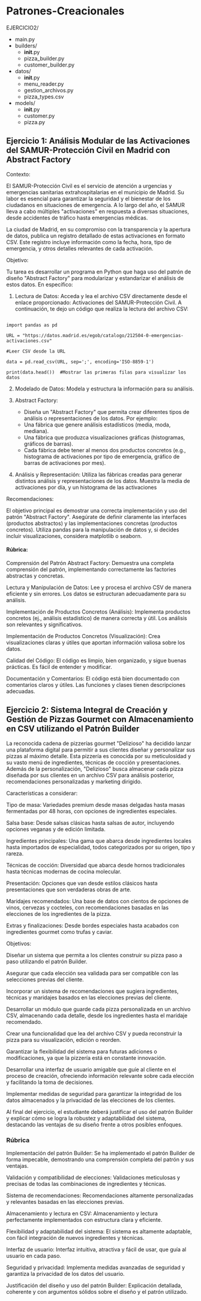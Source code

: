 # Patrones-Creacionales

EJERCICIO2/
  - main.py
  - builders/
    - __init__.py
    - pizza_builder.py
    - customer_builder.py
  - datos/
    - __init__.py
    - menu_reader.py
    - gestion_archivos.py
    - pizza_types.csv
  - models/
    - __init__.py
    - customer.py
    - pizza.py




## Ejercicio 1: Análisis Modular de las Activaciones del SAMUR-Protección Civil en Madrid con Abstract Factory

Contexto:

El SAMUR-Protección Civil es el servicio de atención a urgencias y emergencias sanitarias extrahospitalarias en el municipio de Madrid. Su labor es esencial para garantizar la seguridad y el bienestar de los ciudadanos en situaciones de emergencia. A lo largo del año, el SAMUR lleva a cabo múltiples "activaciones" en respuesta a diversas situaciones, desde accidentes de tráfico hasta emergencias médicas.

La ciudad de Madrid, en su compromiso con la transparencia y la apertura de datos, publica un registro detallado de estas activaciones en formato CSV. Este registro incluye información como la fecha, hora, tipo de emergencia, y otros detalles relevantes de cada activación.

Objetivo:

Tu tarea es desarrollar un programa en Python que haga uso del patrón de diseño "Abstract Factory" para modularizar y estandarizar el análisis de estos datos. En específico:

1. Lectura de Datos: Acceda y lea el archivo CSV directamente desde el enlace proporcionado: Activaciones del SAMUR-Protección Civil. A continuación, te dejo un código que realiza la lectura del archivo CSV:

````

import pandas as pd

URL = "https://datos.madrid.es/egob/catalogo/212504-0-emergencias-activaciones.csv"

#Leer CSV desde la URL

data = pd.read_csv(URL, sep=';', encoding='ISO-8859-1')

print(data.head())  #Mostrar las primeras filas para visualizar los datos

````

2. Modelado de Datos: Modela y estructura la información para su análisis.

3. Abstract Factory:
   * Diseña un "Abstract Factory" que permita crear diferentes tipos de análisis o representaciones de los datos. Por ejemplo:
   * Una fábrica que genere análisis estadísticos (media, moda, mediana).
   * Una fábrica que produzca visualizaciones gráficas (histogramas, gráficos de barras).
   * Cada fábrica debe tener al menos dos productos concretos (e.g., histograma de activaciones por tipo de emergencia, gráfico de barras de activaciones por mes).

4. Análisis y Representación: Utiliza las fábricas creadas para generar distintos análisis y representaciones de los datos. Muestra la media de activaciones por día, y un histograma de las activaciones

Recomendaciones:

El objetivo principal es demostrar una correcta implementación y uso del patrón "Abstract Factory". Asegúrate de definir claramente las interfaces (productos abstractos) y las implementaciones concretas (productos concretos).
Utiliza pandas para la manipulación de datos y, si decides incluir visualizaciones, considera matplotlib o seaborn.

#### Rúbrica:

Comprensión del Patrón Abstract Factory: Demuestra una completa comprensión del patrón, implementando correctamente las factories abstractas y concretas.

Lectura y Manipulación de Datos: Lee y procesa el archivo CSV de manera eficiente y sin errores. Los datos se estructuran adecuadamente para su análisis.

Implementación de Productos Concretos (Análisis): Implementa productos concretos (ej., análisis estadístico) de manera correcta y útil. Los análisis son relevantes y significativos.

Implementación de Productos Concretos (Visualización): Crea visualizaciones claras y útiles que aportan información valiosa sobre los datos.

Calidad del Código: El código es limpio, bien organizado, y sigue buenas prácticas. Es fácil de entender y modificar.

Documentación y Comentarios: El código está bien documentado con comentarios claros y útiles. Las funciones y clases tienen descripciones adecuadas.


## Ejercicio 2: Sistema Integral de Creación y Gestión de Pizzas Gourmet con Almacenamiento en CSV utilizando el Patrón Builder

La reconocida cadena de pizzerías gourmet "Delizioso" ha decidido lanzar una plataforma digital para permitir a sus clientes diseñar y personalizar sus pizzas al máximo detalle. Esta pizzería es conocida por su meticulosidad y su vasto menú de ingredientes, técnicas de cocción y presentaciones. Además de la personalización, "Delizioso" busca almacenar cada pizza diseñada por sus clientes en un archivo CSV para análisis posterior, recomendaciones personalizadas y marketing dirigido.

Características a considerar:

Tipo de masa: Variedades premium desde masas delgadas hasta masas fermentadas por 48 horas, con opciones de ingredientes especiales.

Salsa base: Desde salsas clásicas hasta salsas de autor, incluyendo opciones veganas y de edición limitada.

Ingredientes principales: Una gama que abarca desde ingredientes locales hasta importados de especialidad, todos categorizados por su origen, tipo y rareza.

Técnicas de cocción: Diversidad que abarca desde hornos tradicionales hasta técnicas modernas de cocina molecular.

Presentación: Opciones que van desde estilos clásicos hasta presentaciones que son verdaderas obras de arte.

Maridajes recomendados: Una base de datos con cientos de opciones de vinos, cervezas y cocteles, con recomendaciones basadas en las elecciones de los ingredientes de la pizza.

Extras y finalizaciones: Desde bordes especiales hasta acabados con ingredientes gourmet como trufas y caviar.


Objetivos:

Diseñar un sistema que permita a los clientes construir su pizza paso a paso utilizando el patrón Builder.

Asegurar que cada elección sea validada para ser compatible con las selecciones previas del cliente.

Incorporar un sistema de recomendaciones que sugiera ingredientes, técnicas y maridajes basados en las elecciones previas del cliente.

Desarrollar un módulo que guarde cada pizza personalizada en un archivo CSV, almacenando cada detalle, desde los ingredientes hasta el maridaje recomendado.

Crear una funcionalidad que lea del archivo CSV y pueda reconstruir la pizza para su visualización, edición o reorden.

Garantizar la flexibilidad del sistema para futuras adiciones o modificaciones, ya que la pizzería está en constante innovación.

Desarrollar una interfaz de usuario amigable que guíe al cliente en el proceso de creación, ofreciendo información relevante sobre cada elección y facilitando la toma de decisiones.

Implementar medidas de seguridad para garantizar la integridad de los datos almacenados y la privacidad de las elecciones de los clientes.

Al final del ejercicio, el estudiante deberá justificar el uso del patrón Builder y explicar cómo se logra la robustez y adaptabilidad del sistema, destacando las ventajas de su diseño frente a otros posibles enfoques.


### Rúbrica

Implementación del patrón Builder: Se ha implementado el patrón Builder de forma impecable, demostrando una comprensión completa del patrón y sus ventajas.

Validación y compatibilidad de elecciones: Validaciones meticulosas y precisas de todas las combinaciones de ingredientes y técnicas.

Sistema de recomendaciones: Recomendaciones altamente personalizadas y relevantes basadas en las elecciones previas.

Almacenamiento y lectura en CSV: Almacenamiento y lectura perfectamente implementados con estructura clara y eficiente.

Flexibilidad y adaptabilidad del sistema: El sistema es altamente adaptable, con fácil integración de nuevos ingredientes y técnicas.

Interfaz de usuario: Interfaz intuitiva, atractiva y fácil de usar, que guía al usuario en cada paso.

Seguridad y privacidad: Implementa medidas avanzadas de seguridad y garantiza la privacidad de los datos del usuario.

Justificación del diseño y uso del patrón Builder: Explicación detallada, coherente y con argumentos sólidos sobre el diseño y el patrón utilizado.
